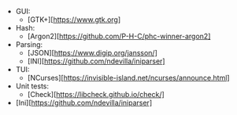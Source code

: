 * GUI:
  * [GTK+][https://www.gtk.org]
* Hash:
  * [Argon2][https://github.com/P-H-C/phc-winner-argon2]
* Parsing:
  * [JSON][https://www.digip.org/jansson/]
  * [INI][https://github.com/ndevilla/iniparser]
* TUI:
   * [NCurses][https://invisible-island.net/ncurses/announce.html]
* Unit tests:
   * [Check][https://libcheck.github.io/check/]
* [Ini][https://github.com/ndevilla/iniparser]
